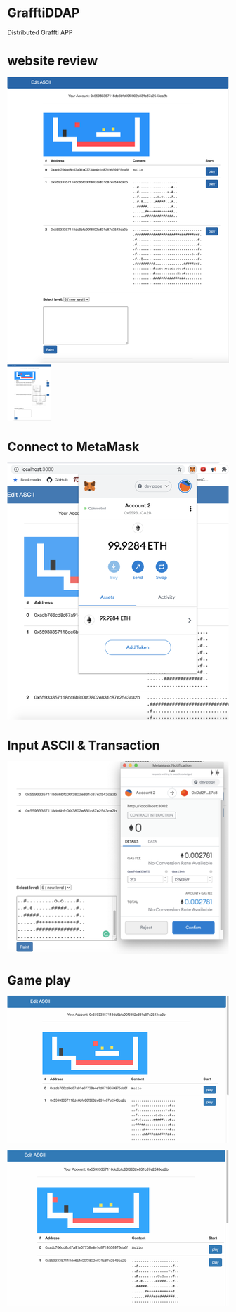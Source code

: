 # GrafftiDDAP
Distributed Graffti APP

# website review
![alt text](https://github.com/Ruby-Jiang/GraffitiDAPP/blob/main/images/wholepage.png)
<img src="https://github.com/Ruby-Jiang/GraffitiDAPP/blob/main/images/wholepage.png" width="100" />

# Connect to MetaMask
![alt text](https://github.com/Ruby-Jiang/GraffitiDAPP/blob/main/images/account.png)

# Input ASCII & Transaction
![alt text](https://github.com/Ruby-Jiang/GraffitiDAPP/blob/main/images/payment.png)

# Game play
![alt text](https://github.com/Ruby-Jiang/GraffitiDAPP/blob/main/images/ASCII.gif)

![alt text](https://github.com/Ruby-Jiang/GraffitiDAPP/blob/main/images/ASCIImove.gif)


 

